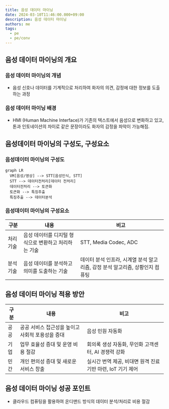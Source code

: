 ```yaml
---
title: 음성 데이터 마이닝
date: 2024-03-10T11:46:00.000+09:00
description: 음성 데이터 마이닝
authors: me
tags:
  - pe
  - pe/conv
---
```


## 음성 데이터 마이닝의 개요

### 음성 데이터 마이닝의 개념

- 음성 신호나 데이터를 기계적으로 처리하여 화자의 의견, 감정에 대한 정보를 도출하는 과정

### 음성 데이터 마이닝 배경

- HMI (Human Machine Interface)가 기존의 텍스트에서 음성으로 변화하고 있고, 톤과 인토네이션의 차이로 같은 문장이라도 화자의 감정을 파악이 가능해짐.

## 음성데이터 마이닝의 구성도, 구성요소

### 음성데이터 마이닝의 구성도

```mermaid
graph LR
  VM[음성/영상] --> STT[음성인식, STT]
  STT --> 데이터전처리[데이터 전처리]
  데이터전처리 --> 토큰화
  토큰화 --> 특징추출
  특징추출 --> 데이터분석
```

### 음성데이터 마이닝의 구성요소

| 구분 | 내용 | 비고  |
| --- | --- | --- |
| 처리기술 | 음성 데이터를 디지털 형식으로 변환하고 처리하는 기술 | STT, Media Codec, ADC |
| 분석기술 | 음성 데이터를 분석하고 의미를 도출하는 기술  | 데이터 분석 인프라, 시계열 분석 알고리즘, 감정 분석 알고리즘, 상황인지 컴퓨팅 |

## 음성 데이터 마이닝 적용 방안

| 구분 | 내용 | 비고|
| --- | --- | --- |
| 공공 | 공공 서비스 접근성을 높이고 사회적 포용성을 증대 | 음성 민원 자동화|
| 기업 | 업무 효율성 증대 및 운영 비용 절감   | 회의록 생성 자동화, 무인화 고객센터, AI 경쟁력 강화 |
| 민간 | 개인 편의성 증대 및 새로운 서비스 창출   | 실시간 번역 제공, 비대면 원격 진료 기반 마련, IoT 기기 제어 |

## 음성 데이터 마이닝 성공 포인트

- 클라우드 컴퓨팅을 활용하여 온디맨드 방식의 데이터 분석/처리로 비용 절감
